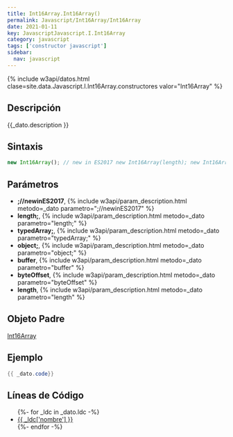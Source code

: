 ```yaml
---
title: Int16Array.Int16Array()
permalink: Javascript/Int16Array/Int16Array
date: 2021-01-11
key: JavascriptJavascript.I.Int16Array
category: javascript
tags: ['constructor javascript']
sidebar: 
  nav: javascript
---
```


{% include w3api/datos.html clase=site.data.Javascript.I.Int16Array.constructores valor="Int16Array" %}

## Descripción
{{_dato.description }}

## Sintaxis
~~~javascript
new Int16Array(); // new in ES2017 new Int16Array(length); new Int16Array(typedArray); new Int16Array(object); new Int16Array(buffer [, byteOffset [, length]]);
~~~

## Parámetros
* **;//newinES2017**,  {% include w3api/param_description.html metodo=_dato parametro=";//newinES2017" %}
* **length;**,  {% include w3api/param_description.html metodo=_dato parametro="length;" %}
* **typedArray;**,  {% include w3api/param_description.html metodo=_dato parametro="typedArray;" %}
* **object;**,  {% include w3api/param_description.html metodo=_dato parametro="object;" %}
* **buffer**,  {% include w3api/param_description.html metodo=_dato parametro="buffer" %}
* **byteOffset**,  {% include w3api/param_description.html metodo=_dato parametro="byteOffset" %}
* **length**,  {% include w3api/param_description.html metodo=_dato parametro="length" %}

## Objeto Padre
[Int16Array](/javascript/Int16Array/)

## Ejemplo
~~~java
{{ _dato.code}}
~~~

## Líneas de Código
<ul>
{%- for _ldc in _dato.ldc -%}
   <li>
       <a href="{{_ldc['url'] }}">{{ _ldc['nombre'] }}</a>
   </li>
{%- endfor -%}
</ul>
